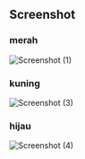 ## Screenshot

### merah
![Screenshot (1)](https://user-images.githubusercontent.com/91766087/232165289-0d12cdd8-1941-4115-be71-383dc2e21bd9.png)

### kuning
![Screenshot (3)](https://user-images.githubusercontent.com/91766087/232165319-960095b9-efcb-4301-879c-9898281ef66b.png)

### hijau
![Screenshot (4)](https://user-images.githubusercontent.com/91766087/232165339-ffdc1224-a2c6-4de0-b341-47dc9730263a.png)
